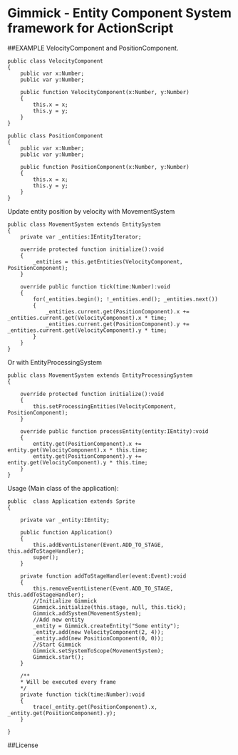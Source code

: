 # Gimmick - Entity Component System framework for ActionScript


##EXAMPLE
VelocityComponent and PositionComponent.

    public class VelocityComponent
    {
        public var x:Number;
        public var y:Number;
        
        public function VelocityComponent(x:Number, y:Number)
        {
            this.x = x;
            this.y = y;
        }
    }
    
    public class PositionComponent
    {
        public var x:Number;
        public var y:Number;
        
        public function PositionComponent(x:Number, y:Number)
        {
            this.x = x;
            this.y = y;
        }
    }

Update entity position by velocity with MovementSystem

    public class MovementSystem extends EntitySystem 
    {
        private var _entities:IEntityIterator;
        
        override protected function initialize():void
        {
            _entities = this.getEntities(VelocityComponent, PositionComponent);
        }
        
        override public function tick(time:Number):void
        {
            for(_entities.begin(); !_entities.end(); _entities.next())
            {
                _entities.current.get(PositionComponent).x += _entities.current.get(VelocityComponent).x * time;
                _entities.current.get(PositionComponent).y += _entities.current.get(VelocityComponent).y * time;
            }
        }
    }

Or with EntityProcessingSystem

    public class MovementSystem extends EntityProcessingSystem 
    {
        
        override protected function initialize():void
        {
            this.setProcessingEntities(VelocityComponent, PositionComponent);
        }
        
        override public function processEntity(entity:IEntity):void
        {
            entity.get(PositionComponent).x += entity.get(VelocityComponent).x * this.time;
            entity.get(PositionComponent).y += entity.get(VelocityComponent).y * this.time;
        }
    }

Usage (Main class of the application):

    public  class Application extends Sprite
    {    
    
        private var _entity:IEntity;
        
        public function Application()
        {
            this.addEventListener(Event.ADD_TO_STAGE, this.addToStageHandler);
            super();
        }
        
        private function addToStageHandler(event:Event):void
        {
            this.removeEventListener(Event.ADD_TO_STAGE, this.addToStageHandler);
            //Initialize Gimmick
            Gimmick.initialize(this.stage, null, this.tick);
            Gimmick.addSystem(MovementSystem);
            //Add new entity
            _entity = Gimmick.createEntity("Some entity");
            _entity.add(new VelocityComponent(2, 4));
            _entity.add(new PositionComponent(0, 0));
            //Start Gimmick
            Gimmick.setSystemToScope(MovementSystem);
            Gimmick.start();
        }
        
        /**
        * Will be executed every frame
        */
        private function tick(time:Number):void
        {
            trace(_entity.get(PositionComponent).x, _entity.get(PositionComponent).y);
        }
        
    }

##License


